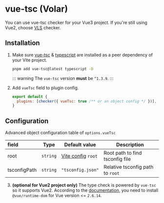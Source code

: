 # vue-tsc (Volar)

You can use vue-tsc checker for your Vue3 project. If you're still using Vue2, choose [VLS](/checkers/vls) checker.

## Installation

1. Make sure [vue-tsc](https://www.npmjs.com/package/vue-tsc) & [typescript](https://www.npmjs.com/package/typescript) are installed as a peer dependency of your Vite project.

   ```bash
   pnpm add vue-tsc@latest typescript -D
   ```

   ::: warning
   The `vue-tsc` version **must** be `^1.3.9`.
   :::

2. Add `vueTsc` field to plugin config.

   ```js
   export default {
     plugins: [checker({ vueTsc: true /** or an object config */ })],
   }
   ```

## Configuration

Advanced object configuration table of `options.vueTsc`

| field        | Type     | Default value                                         | Description                      |
| :----------- | -------- | ----------------------------------------------------- | -------------------------------- |
| root         | `string` | [Vite config](https://vitejs.dev/config/#root) `root` | Root path to find tsconfig file  |
| tsconfigPath | `string` | `"tsconfig.json"`                                     | Relative tsconfig path to `root` |

3. **(optional for Vue2 project only)** The type check is powered by `vue-tsc` so it supports Vue2. According to the [documentation](https://github.com/vuejs/language-tools/blob/master/packages/vscode-vue/README.md#usage), you need to install `@vue/runtime-dom` for Vue version <= `2.6.14`.
